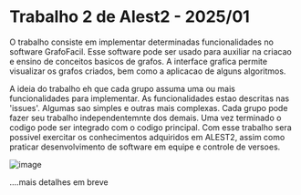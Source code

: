 # Trabalho 2 de Alest2 - 2025/01

O trabalho consiste em implementar determinadas funcionalidades no software GrafoFacil. 
Esse software pode ser usado para auxiliar na criacao e ensino de conceitos basicos de grafos.
A interface grafica permite visualizar os grafos criados, bem como a aplicacao de alguns algoritmos.

A ideia do trabalho eh que cada grupo assuma uma ou mais funcionalidades para implementar. As funcionalidades estao descritas nas 'issues'.
Algumas sao simples e outras mais complexas.
Cada grupo pode fazer seu trabalho independentemnte dos demais. Uma vez terminado o codigo pode ser integrado com o codigo principal.
Com esse trabalho sera possivel exercitar os conhecimentos adquiridos em ALEST2, assim como praticar desenvolvimento de software em equipe e controle de versoes.

![image](https://github.com/user-attachments/assets/aed312e0-569b-4822-8243-0a8b718b2468)

....mais detalhes em breve
